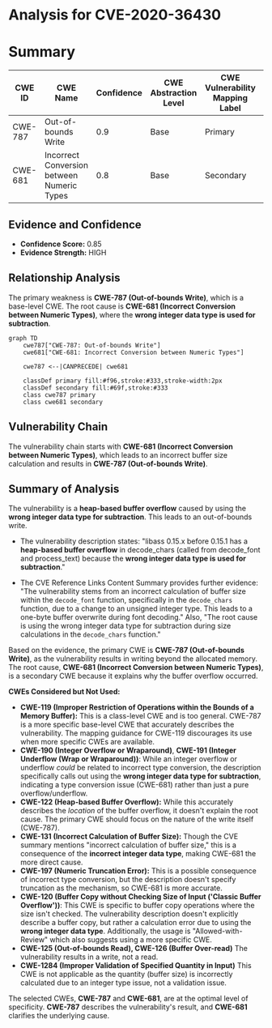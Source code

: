 # Analysis for CVE-2020-36430

# Summary
| CWE ID | CWE Name | Confidence | CWE Abstraction Level | CWE Vulnerability Mapping Label | CWE-Vulnerability Mapping Notes |
|---|---|---|---|---|---|
| CWE-787 | Out-of-bounds Write | 0.9 | Base | Primary | Allowed |
| CWE-681 | Incorrect Conversion between Numeric Types | 0.8 | Base | Secondary | Allowed |

## Evidence and Confidence

*   **Confidence Score:** 0.85
*   **Evidence Strength:** HIGH

## Relationship Analysis
The primary weakness is **CWE-787 (Out-of-bounds Write)**, which is a base-level CWE. The root cause is **CWE-681 (Incorrect Conversion between Numeric Types)**, where the **wrong integer data type is used for subtraction**.

```mermaid
graph TD
    cwe787["CWE-787: Out-of-bounds Write"]
    cwe681["CWE-681: Incorrect Conversion between Numeric Types"]

    cwe787 <--|CANPRECEDE| cwe681

    classDef primary fill:#f96,stroke:#333,stroke-width:2px
    classDef secondary fill:#69f,stroke:#333
    class cwe787 primary
    class cwe681 secondary
```

## Vulnerability Chain
The vulnerability chain starts with **CWE-681 (Incorrect Conversion between Numeric Types)**, which leads to an incorrect buffer size calculation and results in **CWE-787 (Out-of-bounds Write)**.

## Summary of Analysis
The vulnerability is a **heap-based buffer overflow** caused by using the **wrong integer data type for subtraction**. This leads to an out-of-bounds write.

*   The vulnerability description states: "libass 0.15.x before 0.15.1 has a **heap-based buffer overflow** in decode_chars (called from decode_font and process_text) because the **wrong integer data type is used for subtraction**."

*   The CVE Reference Links Content Summary provides further evidence: "The vulnerability stems from an incorrect calculation of buffer size within the `decode_font` function, specifically in the `decode_chars` function, due to a change to an unsigned integer type. This leads to a one-byte buffer overwrite during font decoding." Also, "The root cause is using the wrong integer data type for subtraction during size calculations in the `decode_chars` function."

Based on the evidence, the primary CWE is **CWE-787 (Out-of-bounds Write)**, as the vulnerability results in writing beyond the allocated memory. The root cause, **CWE-681 (Incorrect Conversion between Numeric Types)**, is a secondary CWE because it explains why the buffer overflow occurred.

**CWEs Considered but Not Used:**

*   **CWE-119 (Improper Restriction of Operations within the Bounds of a Memory Buffer):** This is a class-level CWE and is too general. CWE-787 is a more specific base-level CWE that accurately describes the vulnerability. The mapping guidance for CWE-119 discourages its use when more specific CWEs are available.
*   **CWE-190 (Integer Overflow or Wraparound)**, **CWE-191 (Integer Underflow (Wrap or Wraparound))**: While an integer overflow or underflow *could* be related to incorrect type conversion, the description specifically calls out using the **wrong integer data type for subtraction**, indicating a type conversion issue (CWE-681) rather than just a pure overflow/underflow.
*   **CWE-122 (Heap-based Buffer Overflow):** While this accurately describes the *location* of the buffer overflow, it doesn't explain the root cause. The primary CWE should focus on the nature of the write itself (CWE-787).
*   **CWE-131 (Incorrect Calculation of Buffer Size):** Though the CVE summary mentions "incorrect calculation of buffer size," this is a consequence of the **incorrect integer data type**, making CWE-681 the more direct cause.
*   **CWE-197 (Numeric Truncation Error):** This is a possible consequence of incorrect type conversion, but the description doesn't specify truncation as the mechanism, so CWE-681 is more accurate.
*   **CWE-120 (Buffer Copy without Checking Size of Input ('Classic Buffer Overflow'))**: This CWE is specific to buffer copy operations where the size isn't checked. The vulnerability description doesn't explicitly describe a buffer copy, but rather a calculation error due to using the **wrong integer data type**. Additionally, the usage is "Allowed-with-Review" which also suggests using a more specific CWE.
*   **CWE-125 (Out-of-bounds Read), CWE-126 (Buffer Over-read)** The vulnerability results in a write, not a read.
*   **CWE-1284 (Improper Validation of Specified Quantity in Input)** This CWE is not applicable as the quantity (buffer size) is incorrectly calculated due to an integer type issue, not a validation issue.

The selected CWEs, **CWE-787** and **CWE-681**, are at the optimal level of specificity. **CWE-787** describes the vulnerability's result, and **CWE-681** clarifies the underlying cause.